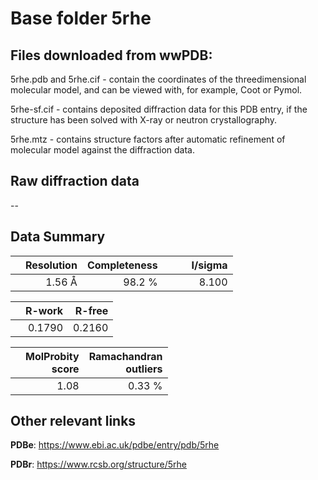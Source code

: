 # Base folder 5rhe

## Files downloaded from wwPDB:

5rhe.pdb and 5rhe.cif - contain the coordinates of the threedimensional molecular model, and can be viewed with, for example, Coot or Pymol.

5rhe-sf.cif - contains deposited diffraction data for this PDB entry, if the structure has been solved with X-ray or neutron crystallography.

5rhe.mtz - contains structure factors after automatic refinement of molecular model against the diffraction data.

## Raw diffraction data

--<br> 

## Data Summary
|   | Resolution | Completeness| I/sigma |
|---|-------------:|----------------:|--------------:|
|   |1.56 Å|98.2  %|<img width=50/>8.100|

|   | **R-work**| **R-free**   
|---|-------------:|----------------:|           
||  0.1790|  0.2160|

|   |**MolProbity<br>score**| **Ramachandran<br>outliers** 
|---|-------------:|----------------:|
||  1.08|  0.33 %|

 

 



## Other relevant links 
**PDBe**:  https://www.ebi.ac.uk/pdbe/entry/pdb/5rhe
 
**PDBr**: https://www.rcsb.org/structure/5rhe 

